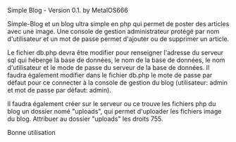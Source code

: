 Simple Blog - Version 0.1. by MetalOS666

Simple-Blog et un blog ultra simple en php qui permet de poster des articles avec une image. 
Une console de gestion administrateur protégé par nom d'utilisateur et un mot de passe permet d'ajouter ou de supprimer un article.

Le fichier db.php devra être modifier pour renseigner l'adresse du serveur sql qui héberge la base de données, le nom de la base de données, le nom d'utilisateur et le mode de passe du serveur de la base de données.
Il faudra également modifier dans le fichier db.php le mote de passe par défaut pour ce connecter à la console de gestion du blog (utilisateur: admin et mot de passe par défaut: admin).

Il faudra également créer sur le serveur ou ce trouve les fichiers php du blog un dossier nomé "uploads", qui permet d'uploader les fichiers image du blog. Attribuer au dossier "uploads" les droits 755.

Bonne utilisation
